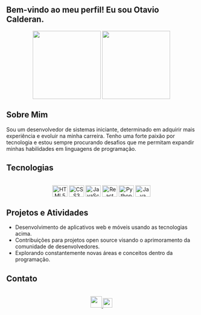 ## Bem-vindo ao meu perfil! Eu sou Otavio Calderan.

<div align="center">
  <img align="center" height="180em" src="https://github-readme-stats.vercel.app/api/top-langs/?username=Otavio-CB&theme=dracula&hide_langs_below=1" />
  <img align="center" height="180em" src="https://github-readme-stats.vercel.app/api?username=Otavio-CB&show_icons=true&theme=dracula&include_all_commits=true&count_private=true"/>
</div>

## Sobre Mim
Sou um desenvolvedor de sistemas iniciante, determinado em adquirir mais experiência e evoluir na minha carreira. Tenho uma forte paixão por tecnologia e estou sempre procurando desafios que me permitam expandir minhas habilidades em linguagens de programação.

## Tecnologias
<div align="center"> 
  <div style="display: inline_block"><br>
    <img align="center" height="30" width="40" alt="HTML5" src="https://cdn.jsdelivr.net/gh/devicons/devicon/icons/html5/html5-original.svg">
    <img align="center" height="30" width="40" alt="CSS3" src="https://cdn.jsdelivr.net/gh/devicons/devicon/icons/css3/css3-original.svg">
    <img align="center" height="30" width="40" alt="JavaScript" src="https://cdn.jsdelivr.net/gh/devicons/devicon/icons/javascript/javascript-original.svg">
    <img align="center" height="30" width="40" alt="React" src="https://cdn.jsdelivr.net/gh/devicons/devicon/icons/react/react-original.svg">
    <img align="center" height="30" width="40" alt="Python" src="https://cdn.jsdelivr.net/gh/devicons/devicon/icons/python/python-original.svg">
    <img align="center" height="30" width="40" alt="Java" src="https://cdn.jsdelivr.net/gh/devicons/devicon/icons/java/java-original.svg">
  </div>
</div>

## Projetos e Atividades 
- Desenvolvimento de aplicativos web e móveis usando as tecnologias acima.
- Contribuições para projetos open source visando o aprimoramento da comunidade de desenvolvedores.
- Explorando constantemente novas áreas e conceitos dentro da programação.

## Contato
<div align="center"> 
  <div style="display: inline_block"><br>
<a href="mailto:otaviocalderanadm@gmail.com">
  <img width="30" src="https://cdn-icons-png.flaticon.com/512/732/732200.png?w=740&t=st=1682526430~exp=1682527030~hmac=2b100282496e98eea4443dd6881fa1e82ea5b2d8984dbe414facfa7362e6a154">
</a>
<a href="https://www.linkedin.com/in/otavio-calderan-578b48239/">
  <img width="25" src="https://cdn.jsdelivr.net/gh/devicons/devicon/icons/linkedin/linkedin-original.svg">
</a>
  </div>
</div>
